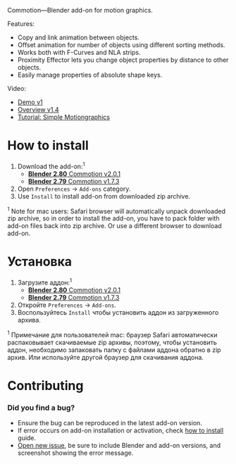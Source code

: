 Commotion—Blender add-on for motion graphics.

Features:

* Copy and link animation between objects.
* Offset animation for number of objects using different sorting methods.
* Works both with F-Curves and NLA strips.
* Proximity Effector lets you change object properties by distance to other objects.
* Easily manage properties of absolute shape keys.

Video:

* [Demo v1](http://youtu.be/gLj4PvHbm4s)
* [Overview v1.4](https://youtu.be/YNtaR00sA40)
* [Tutorial: Simple Motiongraphics](http://youtu.be/qbJMTOUdxRY)


How to install
==========================

1. Download the add-on:<sup>1</sup>
    * [**Blender 2.80** Commotion v2.0.1][v2_0_1]
    * [**Blender 2.79** Commotion v1.7.3][v1_7_3]
2. Open `Preferences` → `Add-ons` category.
3. Use `Install` to install add-on from downloaded zip archive.

<sup>1</sup> Note for mac users: Safari browser will automatically unpack downloaded zip archive, so in order to install the add-on, you have to pack folder with add-on files back into zip archive. Or use a different browser to download add-on.


Установка
==========================

1. Загрузите аддон:<sup>1</sup>
    * [**Blender 2.80** Commotion v2.0.1][v2_0_1]
    * [**Blender 2.79** Commotion v1.7.3][v1_7_3]
2. Откройте `Preferences` → `Add-ons`.
3. Воспользуйтесь `Install` чтобы установить аддон из загруженного архива.

<sup>1</sup> Примечание для пользователей mac: браузер Safari автоматически распаковывает скачиваемые zip архивы, поэтому, чтобы установить аддон, необходимо запаковать папку с файлами аддона обратно в zip архив. Или используйте другой браузер для скачивания аддона.


Contributing
==========================

### Did you find a bug?

* Ensure the bug can be reproduced in the latest add-on version.
* If error occurs on add-on installation or activation, check [how to install](#how-to-install) guide.
* [Open new issue][new_issue], be sure to include Blender and add-on versions, and screenshot showing the error message.


[v2_0_1]: https://github.com/mrachinskiy/commotion/releases/download/v2.0.1/commotion-2_0_1.zip
[v1_7_3]: https://github.com/mrachinskiy/commotion/releases/download/v1.7.3/commotion-1_7_3.zip
[new_issue]: https://github.com/mrachinskiy/commotion/issues/new
